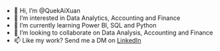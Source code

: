 - 👋 Hi, I’m @QuekAiXuan
- 👀 I’m interested in Data Analytics, Accounting and Finance
- 🌱 I’m currently learning Power BI, SQL and Python 
- 💞️ I’m looking to collaborate on Data Analysis, Accounting and Finance
- 📫 Like my work? Send me a DM on [LinkedIn](https://www.linkedin.com/in/axq)


<!---
QuekAiXuan/QuekAiXuan is a ✨ special ✨ repository because its `README.md` (this file) appears on your GitHub profile.
You can click the Preview link to take a look at your changes.
--->
